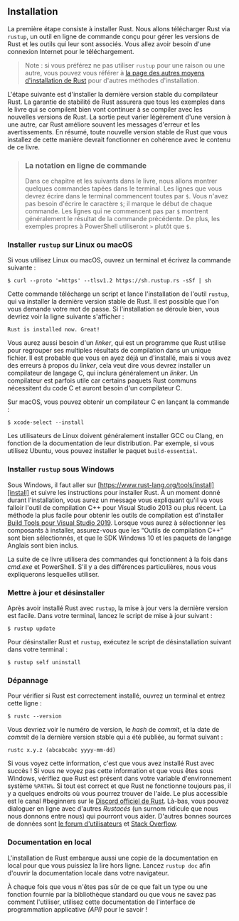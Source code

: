 <!--
## Installation
-->

## Installation

<!--
The first step is to install Rust. We’ll download Rust through `rustup`, a
command line tool for managing Rust versions and associated tools. You’ll need
an internet connection for the download.
-->

La première étape consiste à installer Rust. Nous allons télécharger Rust via
`rustup`, un outil en ligne de commande conçu pour gérer les versions de Rust et
les outils qui leur sont associés. Vous allez avoir besoin d'une connexion
Internet pour le téléchargement.

<!--
> Note: If you prefer not to use `rustup` for some reason, please see the
> [Other Rust Installation Methods page][otherinstall] for more options.
-->

> Note : si vous préférez ne pas utiliser `rustup` pour une raison ou une autre,
> vous pouvez vous référer à [la page des autres moyens d'installation de
> Rust][otherinstall] pour d'autres méthodes d'installation.

<!--
[otherinstall]: https://forge.rust-lang.org/infra/other-installation-methods.html
-->

[otherinstall]: https://forge.rust-lang.org/infra/other-installation-methods.html

<!--
The following steps install the latest stable version of the Rust compiler.
Rust’s stability guarantees ensure that all the examples in the book that
compile will continue to compile with newer Rust versions. The output might
differ slightly between versions, because Rust often improves error messages
and warnings. In other words, any newer, stable version of Rust you install
using these steps should work as expected with the content of this book.
-->

L'étape suivante est d'installer la dernière version stable du compilateur Rust.
La garantie de stabilité de Rust assurera que tous les exemples dans le livre
qui se compilent bien vont continuer à se compiler avec les nouvelles versions
de Rust. La sortie peut varier légèrement d'une version à une autre, car Rust
améliore souvent les messages d'erreur et les avertissements. En résumé, toute
nouvelle version stable de Rust que vous installez de cette manière devrait
fonctionner en cohérence avec le contenu de ce livre.

<!--
> ### Command Line Notation
>
> In this chapter and throughout the book, we’ll show some commands used in the
> terminal. Lines that you should enter in a terminal all start with `$`. You
> don’t need to type in the `$` character; it indicates the start of each
> command. Lines that don’t start with `$` typically show the output of the
> previous command. Additionally, PowerShell-specific examples will use `>`
> rather than `$`.
-->

> ### La notation en ligne de commande
>
> Dans ce chapitre et les suivants dans le livre, nous allons montrer quelques
> commandes tapées dans le terminal. Les lignes que vous devrez écrire dans le
> terminal commencent toutes par `$`. Vous n'avez pas besoin d'écrire le
> caractère `$`; il marque le début de chaque commande. Les lignes qui ne
> commencent pas par `$` montrent généralement le résultat de la commande
> précédente. De plus, les exemples propres à PowerShell utiliseront
> `>` plutôt que `$`.

<!--
### Installing `rustup` on Linux or macOS
-->

### Installer `rustup` sur Linux ou macOS

<!--
If you’re using Linux or macOS, open a terminal and enter the following command:
-->

Si vous utilisez Linux ou macOS, ouvrez un terminal et écrivez la commande
suivante :

<!--
```console
$ curl --proto '=https' --tlsv1.2 https://sh.rustup.rs -sSf | sh
```
-->

```console
$ curl --proto '=https' --tlsv1.2 https://sh.rustup.rs -sSf | sh
```

<!--
The command downloads a script and starts the installation of the `rustup`
tool, which installs the latest stable version of Rust. You might be prompted
for your password. If the install is successful, the following line will appear:
-->

Cette commande télécharge un script et lance l'installation de l'outil `rustup`,
qui va installer la dernière version stable de Rust. Il est possible que l'on
vous demande votre mot de passe. Si l'installation se déroule bien, vous
devriez voir la ligne suivante s'afficher :

<!--
```text
Rust is installed now. Great!
```
-->

```text
Rust is installed now. Great!
```

<!--
You will also need a linker, which is a program that Rust uses to join its
compiled outputs into one file. It is likely you already have one. If you get
linker errors, you should install a C compiler, which will typically include a
linker. A C compiler is also useful because some common Rust packages depend on
C code and will need a C compiler.
-->

Vous aurez aussi besoin d'un *linker*, qui est un programme que Rust utilise
pour regrouper ses multiples résultats de compilation dans un unique fichier.
Il est probable que vous en ayez déjà un d'installé, mais si vous avez des
erreurs à propos du *linker*, cela veut dire vous devrez installer un
compilateur de langage C, qui inclura généralement un *linker*. Un compilateur
est parfois utile car certains paquets Rust communs nécessitent du code C et
auront besoin d'un compilateur C.

<!--
On macOS, you can get a C compiler by running:
-->

Sur macOS, vous pouvez obtenir un compilateur C en lançant la commande :

<!--
```console
$ xcode-select --install
```
-->

```console
$ xcode-select --install
```

<!--
Linux users should generally install GCC or Clang, according to their
distribution’s documentation. For example, if you use Ubuntu, you can install
the `build-essential` package.
-->

Les utilisateurs de Linux doivent généralement installer GCC ou Clang, en fonction
de la documentation de leur distribution. Par exemple, si vous utilisez Ubuntu,
vous pouvez installer le paquet `build-essential`.

<!--
### Installing `rustup` on Windows
-->

### Installer `rustup` sous Windows

<!--
On Windows, go to [https://www.rust-lang.org/tools/install][install] and follow
the instructions for installing Rust. At some point in the installation, you’ll
receive a message explaining that you’ll also need the C++ build tools for
Visual Studio 2013 or later. The easiest way to acquire the build tools is to
install [Build Tools for Visual Studio 2019][visualstudio]. When asked which
workloads to install make sure “C++ build tools” is selected and that the
Windows 10 SDK and the English language pack components are included.
-->

Sous Windows, il faut aller sur
[https://www.rust-lang.org/tools/install][install] et suivre les instructions
pour installer Rust. À un moment donné durant l'installation, vous aurez un
message vous expliquant qu'il va vous falloir l'outil de compilation C++
pour Visual Studio 2013 ou plus récent. La méthode la plus facile pour obtenir
les outils de compilation est d'installer
[Build Tools pour Visual Studio 2019][visualstudio]. Lorsque vous aurez à
sélectionner les composants à installer, assurez-vous que les “Outils de
compilation C++” sont bien sélectionnés, et que le SDK Windows 10 et les paquets
de langage Anglais sont bien inclus.

<!--
[install]: https://www.rust-lang.org/tools/install
[visualstudio]: https://visualstudio.microsoft.com/visual-cpp-build-tools/

FR translation: the website redirects to French version, we lose the "id" link.
Fix is directly below:
-->

[install]: https://www.rust-lang.org/tools/install
[visualstudio]: https://visualstudio.microsoft.com/fr/visual-cpp-build-tools/

<!--
The rest of this book uses commands that work in both *cmd.exe* and PowerShell.
If there are specific differences, we’ll explain which to use.
-->

La suite de ce livre utilisera des commandes qui fonctionnent à la fois dans
*cmd.exe* et PowerShell. S'il y a des différences particulières, nous vous
expliquerons lesquelles utiliser.

<!--
### Updating and Uninstalling
-->

### Mettre à jour et désinstaller

<!--
After you’ve installed Rust via `rustup`, updating to the latest version is
easy. From your shell, run the following update script:
-->

Après avoir installé Rust avec `rustup`, la mise à jour vers la dernière version
est facile. Dans votre terminal, lancez le script de mise à jour suivant :

<!--
```console
$ rustup update
```
-->

```console
$ rustup update
```

<!--
To uninstall Rust and `rustup`, run the following uninstall script from your
shell:
-->

Pour désinstaller Rust et `rustup`, exécutez le script de désinstallation
suivant dans votre terminal :

<!--
```console
$ rustup self uninstall
```
-->

```console
$ rustup self uninstall
```

<!--
### Troubleshooting
-->

### Dépannage

<!--
To check whether you have Rust installed correctly, open a shell and enter this
line:
-->

Pour vérifier si Rust est correctement installé, ouvrez un terminal et entrez
cette ligne :

<!--
```console
$ rustc --version
```
-->

```console
$ rustc --version
```

<!--
You should see the version number, commit hash, and commit date for the latest
stable version that has been released in the following format:
-->

Vous devriez voir le numéro de version, le *hash* de *commit*,
et la date de *commit* de la dernière version stable qui a été publiée,
au format suivant :

<!--
```text
rustc x.y.z (abcabcabc yyyy-mm-dd)
```
-->

```text
rustc x.y.z (abcabcabc yyyy-mm-dd)
```

<!--
If you see this information, you have installed Rust successfully! If you don’t
see this information and you’re on Windows, check that Rust is in your `%PATH%`
system variable. If that’s all correct and Rust still isn’t working, there are
a number of places you can get help. The easiest is the #beginners channel on
[the official Rust Discord][discord]. There, you can chat with other Rustaceans
(a silly nickname we call ourselves) who can help you out. Other great
resources include [the Users forum][users] and [Stack Overflow][stackoverflow].
-->

Si vous voyez cette information, c'est que vous avez installé Rust avec succès !
Si vous ne voyez pas cette information et que vous êtes sous Windows, vérifiez
que Rust est présent dans votre variable d'environnement système `%PATH%`. Si
tout est correct et que Rust ne fonctionne toujours pas, il y a quelques
endroits où vous pourrez trouver de l'aide. Le plus accessible est le
canal #beginners sur le [Discord officiel de Rust][discord]. Là-bas, vous pouvez
dialoguer en ligne avec d'autres *Rustacés* (un surnom ridicule que nous nous
donnons entre nous) qui pourront vous aider. D'autres bonnes sources de données
sont [le forum d'utilisateurs][users] et [Stack Overflow][stackoverflow].

<!--
[discord]: https://discord.gg/rust-lang
[users]: https://users.rust-lang.org/
[stackoverflow]: https://stackoverflow.com/questions/tagged/rust
-->

[discord]: https://discord.gg/rust-lang
[users]: https://users.rust-lang.org/
[stackoverflow]: https://stackoverflow.com/questions/tagged/rust

<!--
### Local Documentation
-->

### Documentation en local

<!--
The installation of Rust also includes a copy of the documentation locally, so
you can read it offline. Run `rustup doc` to open the local documentation in
your browser.
-->

L'installation de Rust embarque aussi une copie de la documentation en local
pour que vous puissiez la lire hors ligne. Lancez `rustup doc` afin d'ouvrir la
documentation locale dans votre navigateur.

<!--
Any time a type or function is provided by the standard library and you’re not
sure what it does or how to use it, use the application programming interface
(API) documentation to find out!
-->

À chaque fois que vous n'êtes pas sûr de ce que fait un type ou une fonction
fournie par la bibliothèque standard ou que vous ne savez pas comment
l'utiliser, utilisez cette documentation de l'interface de programmation
applicative *(API)* pour le savoir !
